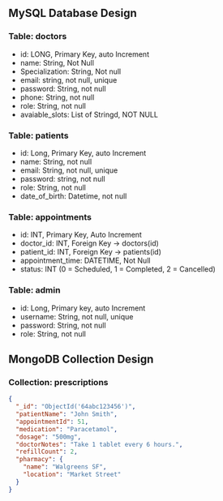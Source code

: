 ## MySQL Database Design
### Table: doctors 
- id: LONG, Primary Key, auto Increment
- name: String, Not Null
- Specialization: String, Not null
- email: string, not null, unique
- password: String, not null
- phone: String, not null
- role: String, not null
- avaiable_slots: List of Stringd, NOT NULL
### Table: patients
- id: Long, Primary Key, auto Increment
- name: String, not null
- email: String, not null, unique
- password: string, not null
- role: String, not null
- date_of_birth: Datetime, not null
### Table: appointments
- id: INT, Primary Key, Auto Increment
- doctor_id: INT, Foreign Key → doctors(id)
- patient_id: INT, Foreign Key → patients(id)
- appointment_time: DATETIME, Not Null
- status: INT (0 = Scheduled, 1 = Completed, 2 = Cancelled)
### Table: admin
- id: Long, Primary key, auto Increment
- username: String, not null, unique
- password: String, not null 
- role: String, not null

## MongoDB Collection Design
### Collection: prescriptions
```json
{
  "_id": "ObjectId('64abc123456')",
  "patientName": "John Smith",
  "appointmentId": 51,
  "medication": "Paracetamol",
  "dosage": "500mg",
  "doctorNotes": "Take 1 tablet every 6 hours.",
  "refillCount": 2,
  "pharmacy": {
    "name": "Walgreens SF",
    "location": "Market Street"
  }
}
